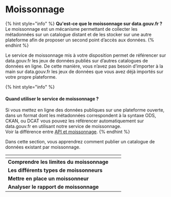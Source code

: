 # Moissonnage

{% hint style="info" %}
**Qu'est-ce que le moissonnage sur data.gouv.fr ?** \
Le moissonnage est un mécanisme permettant de collecter les métadonnées sur un catalogue distant et de les stocker sur une autre plateforme afin de proposer un second point d’accès aux données.
{% endhint %}

Le service de moissonnage mis à votre disposition permet de référencer sur data.gouv.fr les jeux de données publiés sur d’autres catalogues de données en ligne. De cette manière, vous n’avez pas besoin d’importer à la main sur data.gouv.fr les jeux de données que vous avez déjà importés sur votre propre plateforme.

{% hint style="info" %}
#### Quand utiliser le service de moissonnage ? <a href="#quand-utiliser-le-service-de-moissonnage" id="quand-utiliser-le-service-de-moissonnage"></a>

Si vous mettez en ligne des données publiques sur une plateforme ouverte, dans un format dont les métadonnées correspondent à la syntaxe ODS, CKAN, ou DCAT vous pouvez les référencer automatiquement sur data.gouv.fr en utilisant notre service de moissonnage.\
Voir la différence entre [API et moissonnage](../jeux-de-donnees/publier-un-jeu-de-donnees.md).&#x20;
{% endhint %}

Dans cette section, vous apprendrez comment publier un catalogue de données existant par moissonnage.

<table data-card-size="large" data-view="cards"><thead><tr><th></th><th data-hidden></th><th data-hidden></th></tr></thead><tbody><tr><td><strong>Comprendre les limites du moissonnage</strong></td><td></td><td></td></tr><tr><td><strong>Les différents types de moissonneurs</strong></td><td></td><td></td></tr><tr><td><strong>Mettre en place un moissonneur</strong></td><td></td><td></td></tr><tr><td><strong>Analyser le rapport de moissonnage</strong></td><td></td><td></td></tr></tbody></table>
